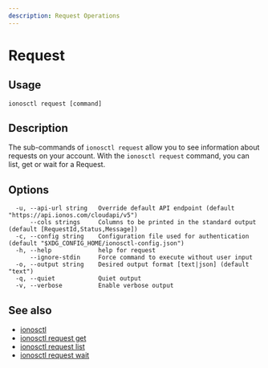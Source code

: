 ```yaml
---
description: Request Operations
---
```


# Request

## Usage

```text
ionosctl request [command]
```

## Description

The sub-commands of `ionosctl request` allow you to see information about requests on your account.
With the `ionosctl request` command, you can list, get or wait for a Request.

## Options

```text
  -u, --api-url string   Override default API endpoint (default "https://api.ionos.com/cloudapi/v5")
      --cols strings     Columns to be printed in the standard output (default [RequestId,Status,Message])
  -c, --config string    Configuration file used for authentication (default "$XDG_CONFIG_HOME/ionosctl-config.json")
  -h, --help             help for request
      --ignore-stdin     Force command to execute without user input
  -o, --output string    Desired output format [text|json] (default "text")
  -q, --quiet            Quiet output
  -v, --verbose          Enable verbose output
```

## See also

* [ionosctl](../)
* [ionosctl request get](get.md)
* [ionosctl request list](list.md)
* [ionosctl request wait](wait.md)

